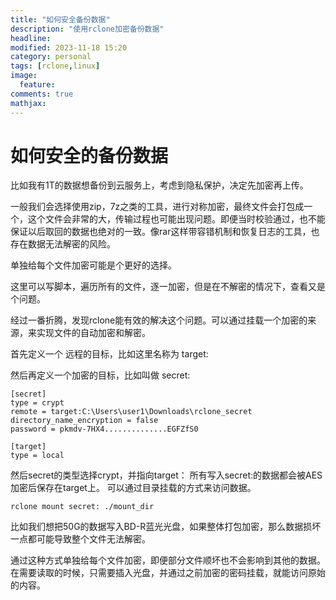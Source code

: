 ```yaml
---
title: "如何安全备份数据"
description: "使用rclone加密备份数据"
headline:
modified: 2023-11-18 15:20
category: personal
tags: [rclone,linux]
image:
  feature:
comments: true
mathjax:
---
```


# 如何安全的备份数据

比如我有1T的数据想备份到云服务上，考虑到隐私保护，决定先加密再上传。

一般我们会选择使用zip，7z之类的工具，进行对称加密，最终文件会打包成一个，这个文件会非常的大，传输过程也可能出现问题。即便当时校验通过，也不能保证以后取回的数据也绝对的一致。像rar这样带容错机制和恢复日志的工具，也存在数据无法解密的风险。

单独给每个文件加密可能是个更好的选择。

这里可以写脚本，遍历所有的文件，逐一加密，但是在不解密的情况下，查看又是个问题。

经过一番折腾，发现rclone能有效的解决这个问题。可以通过挂载一个加密的来源，来实现文件的自动加密和解密。

首先定义一个 远程的目标，比如这里名称为 target:

然后再定义一个加密的目标，比如叫做 secret:
```
[secret]
type = crypt
remote = target:C:\Users\user1\Downloads\rclone_secret
directory_name_encryption = false
password = pkmdv-7HX4..............EGFZfS0

[target]
type = local
```

然后secret的类型选择crypt，并指向target：
所有写入secret:的数据都会被AES加密后保存在target上。
可以通过目录挂载的方式来访问数据。

```
rclone mount secret: ./mount_dir
```

比如我们想把50G的数据写入BD-R蓝光光盘，如果整体打包加密，那么数据损坏一点都可能导致整个文件无法解密。

通过这种方式单独给每个文件加密，即便部分文件顺坏也不会影响到其他的数据。在需要读取的时候，只需要插入光盘，并通过之前加密的密码挂载，就能访问原始的内容。


